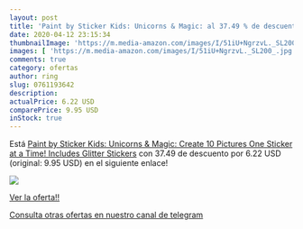 ```yaml
---
layout: post
title: 'Paint by Sticker Kids: Unicorns & Magic: al 37.49 % de descuento'
date: 2020-04-12 23:15:34
thumbnailImage: 'https://m.media-amazon.com/images/I/51iU+NgrzvL._SL200_.jpg'
images: [ 'https://m.media-amazon.com/images/I/51iU+NgrzvL._SL200_.jpg' ]
comments: true
category: ofertas
author: ring
slug: 0761193642
description:
actualPrice: 6.22 USD
comparePrice: 9.95 USD
inStock: true
---
```


Está [Paint by Sticker Kids: Unicorns & Magic: Create 10 Pictures One Sticker at a Time! Includes Glitter Stickers](https://www.amazon.com/dp/0761193642/?tag=redken08-20) con 37.49 de descuento por 6.22 USD (original: 9.95 USD) en el siguiente enlace!

[![](https://m.media-amazon.com/images/I/51iU+NgrzvL._SL200_.jpg)](https://www.amazon.com/dp/0761193642/?tag=redken08-20)

[Ver la oferta!!](https://www.amazon.com/dp/0761193642/?tag=redken08-20)

[Consulta otras ofertas en nuestro canal de telegram](https://t.me/s/ofertas25)
